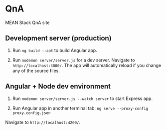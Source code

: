 # QnA

MEAN Stack QnA site

## Development server (production)
1. Run `ng build --aot` to build Angular app.

2. Run `nodemon server/server.js` for a dev server. Navigate to `http://localhost:3000/`. The app will automatically reload if you change any of the source files.

## Angular + Node dev environment
1. Run `nodemon server/server.js --watch server` to start Express app.

2. Run Angular app in another terminal tab:
`ng serve --proxy-config proxy.config.json`

Navigate to `http://localhost:4200/`.
